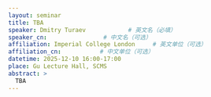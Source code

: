 ```yaml
---
layout: seminar
title: TBA
speaker: Dmitry Turaev            # 英文名（必填）
speaker_cn:                # 中文名（可选）
affiliation: Imperial College London     # 英文单位（可选）
affiliation_cn:           # 中文单位（可选）
datetime: 2025-12-10 16:00-17:00
place: Gu Lecture Hall, SCMS
abstract: >
  TBA
---
```

